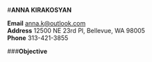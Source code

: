 #**ANNA KIRAKOSYAN**

**Email**    anna.k@outlook.com  
**Address**    12500 NE 23rd Pl, Bellevue, WA 98005  
**Phone**  313-421-3855  

###**Objective**  
